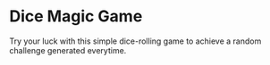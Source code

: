 # Dice Magic Game
Try your luck with this simple dice-rolling game to achieve a random challenge generated everytime.
